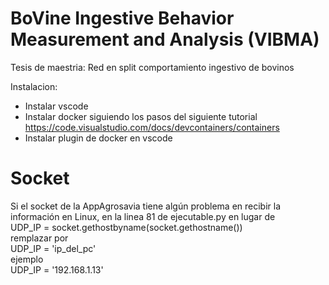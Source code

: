 # BoVine Ingestive Behavior Measurement and Analysis (VIBMA)

Tesis de maestria: 
Red en split comportamiento ingestivo de bovinos

Instalacion:
- Instalar vscode
- Instalar docker siguiendo los pasos del siguiente tutorial 
https://code.visualstudio.com/docs/devcontainers/containers
- Instalar plugin de docker en vscode



# Socket

Si el socket de la AppAgrosavia tiene algún problema en recibir la información en Linux, en la linea 81 de ejecutable.py en lugar de <br>
UDP_IP = socket.gethostbyname(socket.gethostname()) <br>
remplazar por <br>
UDP_IP = 'ip_del_pc'  <br>
ejemplo  <br>
UDP_IP = '192.168.1.13'
